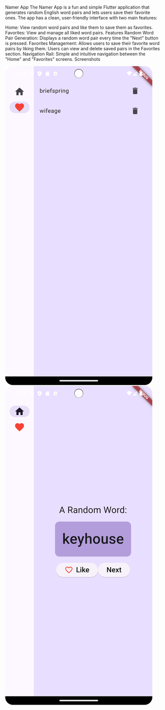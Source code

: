 Namer App
The Namer App is a fun and simple Flutter application that generates random English word pairs and
lets users save their favorite ones. The app has a clean, user-friendly interface with two main
features:

Home: View random word pairs and like them to save them as favorites.
Favorites: View and manage all liked word pairs.
Features
Random Word Pair Generation: Displays a random word pair every time the "Next" button is pressed.
Favorites Management: Allows users to save their favorite word pairs by liking them. Users can view
and delete saved pairs in the Favorites section.
Navigation Rail: Simple and intuitive navigation between the "Home" and "Favorites" screens.
Screenshots

![image/Screenshot_favorite_page.png](image%2FScreenshot_favorite_page.png)
![image/Screenshot_home_screen.png](image%2FScreenshot_home_screen.png)